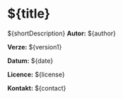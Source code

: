 # **${title}** #
  ${shortDescription}
  **Autor:** 
  ${author}
  
  **Verze:** 
  ${version1}
  
  **Datum:** 
  ${date}
  
  **Licence:** 
  ${license}
  
  **Kontakt:** 
  ${contact}